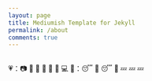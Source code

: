 ```yaml
---
layout: page
title: Mediumish Template for Jekyll
permalink: /about
comments: true
---
```


<h2></h2>


💗：📷 💃 🌺 🎀 👗 💄 💻
🐨：😴 🥱 😴 🥱 💤 💤 💤
